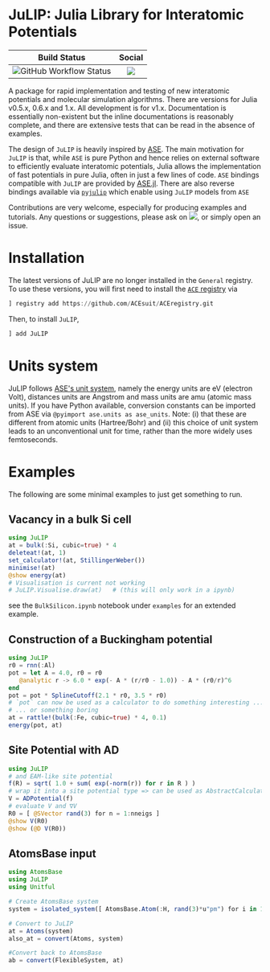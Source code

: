 # JuLIP: Julia Library for Interatomic Potentials

| **Build Status** | **Social** |
|:-:|:-:|
| ![GitHub Workflow Status](https://img.shields.io/github/workflow/status/JuliaMolSim/JuLIP.jl/CI) | [![][gitter-img]][gitter-url] |

<!-- [![Build Status](https://travis-ci.org/libAtoms/JuLIP.jl.svg?branch=master)](https://travis-ci.org/libAtoms/JuLIP.jl) -->

A package for rapid implementation and testing of new interatomic potentials and
molecular simulation algorithms. There are versions for Julia v0.5.x, 0.6.x and
1.x. All development is for v1.x. Documentation is essentially non-existent but
the inline documentations is reasonably complete, and there are extensive tests that can be read in the absence of examples.

The design of `JuLIP` is heavily inspired by [ASE](https://gitlab.com/ase/ase).
The main motivation for `JuLIP` is that, while `ASE` is pure Python and hence
relies on external software to efficiently evaluate interatomic potentials,
Julia allows the  implementation of fast potentials in pure Julia, often in just
a few lines of code. `ASE` bindings compatible with `JuLIP` are provided by
[ASE.jl](https://github.com/cortner/ASE.jl.git). There are also reverse
bindings available via [`pyjulip`](https://github.com/casv2/pyjulip) which enable using `JuLIP` models from `ASE`

Contributions are very welcome, especially for producing examples and tutorials. Any questions or suggestions, please ask on [![][gitter-img]][gitter-url], or simply open an issue.

# Installation

The latest versions of JuLIP are no longer installed in the `General` registry.
To use these versions, you will first need to install the [`ACE` registry](https://github.com/ACEsuit/ACEregistry) via
```julia
] registry add https://github.com/ACEsuit/ACEregistry.git
```
Then, to install `JuLIP`,
```julia
] add JuLIP
```

<!-- Most likely you will also want to ASE bindings; please see
[ASE.jl](https://github.com/cortner/ASE.jl.git) for more detail. -->


<!-- ## `imolecule` and dependencies

This part can be skipped if no visualisation is required; `using JuLIP` will then
simply print a warning.

`JuLIP.Visualise` uses the Python module `imolecule` to visualise atomistic
configurations in an IPython notebook. Its main dependency is
[OpenBabel](http://openbabel.org/wiki/Main_Page). Most recently, this could be installed succesfully (from the bash) using
```bash
conda install -c openbabel openbabel
pip install imolecule
``` -->

# Units system

JuLIP follows [ASE's unit system](https://wiki.fysik.dtu.dk/ase/ase/units.html),
namely the energy units are eV (electron Volt), distances  units are Angstrom
and mass units are amu (atomic mass units). If you have
Python available, conversion constants can be imported from ASE via `@pyimport
ase.units as ase_units`. Note: (i) that these are different
from atomic units (Hartree/Bohr) and (ii) this choice of unit system leads to an
unconventional unit for time, rather than the more widely uses femtoseconds.

# Examples

The following are some minimal examples to just get something to run.

## Vacancy in a bulk Si cell

```julia
using JuLIP
at = bulk(:Si, cubic=true) * 4
deleteat!(at, 1)
set_calculator!(at, StillingerWeber())
minimise!(at)
@show energy(at)
# Visualisation is current not working
# JuLIP.Visualise.draw(at)   # (this will only work in a ipynb)
```
see the `BulkSilicon.ipynb` notebook under `examples` for an extended
example.

## Construction of a Buckingham potential

```julia
using JuLIP
r0 = rnn(:Al)
pot = let A = 4.0, r0 = r0
   @analytic r -> 6.0 * exp(- A * (r/r0 - 1.0)) - A * (r0/r)^6
end
pot = pot * SplineCutoff(2.1 * r0, 3.5 * r0)
# `pot` can now be used as a calculator to do something interesting ...
# ... or something boring
at = rattle!(bulk(:Fe, cubic=true) * 4, 0.1)
energy(pot, at)
```

## Site Potential with AD

```julia
using JuLIP
# and EAM-like site potential
f(R) = sqrt( 1.0 + sum( exp(-norm(r)) for r in R ) )
# wrap it into a site potential type => can be used as AbstractCalculator
V = ADPotential(f)
# evaluate V and ∇V
R0 = [ @SVector rand(3) for n = 1:nneigs ]
@show V(R0)
@show (@D V(R0))
```

## AtomsBase input

```julia
using AtomsBase
using JuLIP
using Unitful

# Create AtomsBase system
system = isolated_system([ AtomsBase.Atom(:H, rand(3)*u"pm") for i in 1:10 ])

# Convert to JuLIP
at = Atoms(system)
also_at = convert(Atoms, system)

#Convert back to AtomsBase
ab = convert(FlexibleSystem, at)
```

<!-- ## An Example with TightBinding

**THIS IS PROBABLY BROKEN ON JULIA v0.6**

Similar to vacancy example but with a Tight-Binding Model. First install
`TightBinding.jl`:
```julia
Pkg.clone("https://github.com/ettersi/FermiContour.jl.git")
Pkg.clone("https://github.com/cortner/TightBinding.jl.git")
```
Then run
```julia
using JuLIP, TightBinding
TB = TightBinding
# sp model for Si (NRL-Tight Binding)
tbm = TB.NRLTB.NRLTBModel(elem=TB.NRLTB.Si_sp, nkpoints = (0,0,0))
# bulk crystal
at = bulk("Si", cubic=true) * 4
Eref = energy(tbm, at)
# create vacancy
deleteat!(at, 1)
Edef = energy(tbm, at)
# formation energy: (not really but sort of)
println("Vacancy formation energy = ", Edef - Eref * length(at)/(length(at)+1))
println("(probably this should not be negative! Increase simulation accuracy!)")
``` -->


[build-img]: https://travis-ci.org/libAtoms/JuLIP.jl.svg?branch=master
[build-url]: https://travis-ci.org/libAtoms/JuLIP.jl
[gitter-url]: https://gitter.im/libAtoms/JuLIP.jl
[gitter-img]: https://badges.gitter.im/libAtoms/JuLIP.jl.svg
